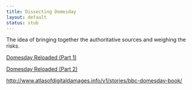 ```yaml
---
title: Dissecting Domesday
layout: default
status: stub
---
```


The idea of bringing together the authoritative sources and weighing the risks.

[Domesday Reloaded (Part 1)](http://theokuechel.blogspot.co.uk/2011/05/domesday-reloaded-part-1.html)

[Domesday Reloaded (Part 2)](http://theokuechel.blogspot.co.uk/2011/05/domesday-reloaded-part-2.html)

http://www.atlasofdigitaldamages.info/v1/stories/bbc-domesday-book/
